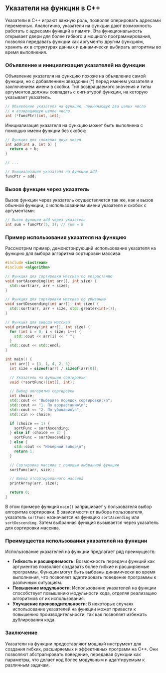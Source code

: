 ## Указатели на функции в C++

Указатели в C++ играют важную роль, позволяя оперировать адресами переменных. Аналогично, указатели на функции дают возможность работать с адресами функций в памяти. Эта функциональность открывает двери для более гибкого и мощного программирования, позволяя передавать функции как аргументы другим функциям, хранить их в структурах данных и динамически выбирать алгоритмы во время выполнения.

### Объявление и инициализация указателей на функции

Объявление указателя на функцию похоже на объявление самой функции, но с добавлением звездочки (*) перед именем указателя и заключением имени в скобки. Тип возвращаемого значения и типы аргументов должны совпадать с сигнатурой функции, на которую указывает указатель. 

```cpp
// Объявление указателя на функцию, принимающую два целых числа
// и возвращающую целое число
int (*funcPtr)(int, int);
```

Инициализация указателя на функцию может быть выполнена с помощью имени функции без скобок:

```cpp
// Функция для сложения двух чисел
int add(int a, int b) {
  return a + b;
}

// ...

// Инициализация указателя на функцию add
funcPtr = add;
```

### Вызов функции через указатель

Вызов функции через указатель осуществляется так же, как и вызов обычной функции, с использованием имени указателя и скобок с аргументами:

```cpp
// Вызов функции add через указатель
int sum = funcPtr(5, 3); // sum = 8
```

### Пример использования указателя на функцию

Рассмотрим пример, демонстрирующий использование указателя на функцию для выбора алгоритма сортировки массива:

```cpp
#include <iostream>
#include <algorithm>

// Функция для сортировки массива по возрастанию
void sortAscending(int arr[], int size) {
  std::sort(arr, arr + size);
}

// Функция для сортировки массива по убыванию
void sortDescending(int arr[], int size) {
  std::sort(arr, arr + size, std::greater<int>());
}

// Функция для вывода массива
void printArray(int arr[], int size) {
  for (int i = 0; i < size; i++) {
    std::cout << arr[i] << " ";
  }
  std::cout << std::endl;
}

int main() {
  int arr[] = {3, 1, 4, 2, 5};
  int size = sizeof(arr) / sizeof(arr[0]);

  // Указатель на функцию сортировки
  void (*sortFunc)(int[], int);

  // Выбор алгоритма сортировки
  int choice;
  std::cout << "Выберите порядок сортировки:\n";
  std::cout << "1. По возрастанию\n";
  std::cout << "2. По убыванию\n";
  std::cin >> choice;

  if (choice == 1) {
    sortFunc = sortAscending;
  } else if (choice == 2) {
    sortFunc = sortDescending;
  } else {
    std::cout << "Неверный выбор\n";
    return 1;
  }

  // Сортировка массива с помощью выбранной функции
  sortFunc(arr, size);

  // Вывод отсортированного массива
  printArray(arr, size);

  return 0;
}
```

В этом примере функция `main()` запрашивает у пользователя выбор алгоритма сортировки. В зависимости от выбора пользователя, указатель `sortFunc` назначается на функцию `sortAscending` или `sortDescending`. Затем выбранная функция вызывается через указатель для сортировки массива. 

### Преимущества использования указателей на функции

Использование указателей на функции предлагает ряд преимуществ:

* **Гибкость и расширяемость**: Возможность передачи функций как аргументов позволяет создавать более гибкие и расширяемые программы. Функции могут быть выбраны динамически во время выполнения, что позволяет адаптировать поведение программы к различным ситуациям.
* **Повышение модульности**: Использование указателей на функции способствует повышению модульности кода, отделяя реализацию алгоритмов от их использования.
* **Улучшение производительности**: В некоторых случаях использование указателей на функции может привести к повышению производительности, так как позволяет избежать дублирования кода.

### Заключение

Указатели на функции предоставляют мощный инструмент для создания гибких, расширяемых и эффективных программ на C++.  Они  позволяют абстрагировать поведение, передавая функции как параметры, что делает код более модульным и адаптируемым к различным задачам. 
